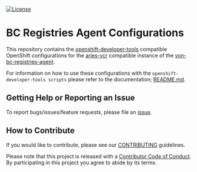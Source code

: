 [![License](https://img.shields.io/badge/License-Apache%202.0-blue.svg)](LICENSE)

# BC Registries Agent Configurations

This repository contains the [openshift-developer-tools](https://github.com/BCDevOps/openshift-developer-tools/tree/master/bin) compatible OpenShift configurations for the [aries-vcr](https://github.com/bcgov/aries-vcr) compatible instance of the [von-bc-registries-agent](https://github.com/bcgov/von-bc-registries-agent).

For information on how to use these configurations with the `openshift-developer-tools scripts` please refer to the documentation; [README.md](https://github.com/BCDevOps/openshift-developer-tools/blob/master/bin/README.md).

## Getting Help or Reporting an Issue

To report bugs/issues/feature requests, please file an [issue](../../issues).

## How to Contribute

If you would like to contribute, please see our [CONTRIBUTING](./CONTRIBUTING.md) guidelines.

Please note that this project is released with a [Contributor Code of Conduct](./CODE_OF_CONDUCT.md). 
By participating in this project you agree to abide by its terms.